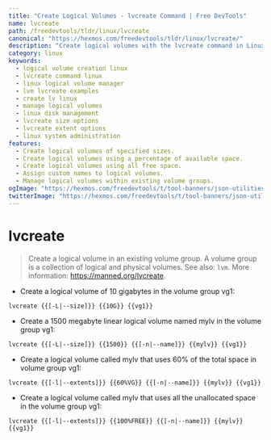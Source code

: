```yaml
---
title: "Create Logical Volumes - lvcreate Command | Free DevTools"
name: lvcreate
path: /freedevtools/tldr/linux/lvcreate
canonical: "https://hexmos.com/freedevtools/tldr/linux/lvcreate/"
description: "Create logical volumes with the lvcreate command in Linux. Manage disk space and partitions efficiently. Free online tool, no registration required."
category: linux
keywords:
  - logical volume creation linux
  - lvcreate command linux
  - linux logical volume manager
  - lvm lvcreate examples
  - create lv linux
  - manage logical volumes
  - linux disk management
  - lvcreate size options
  - lvcreate extent options
  - linux system administration
features:
  - Create logical volumes of specified sizes.
  - Create logical volumes using a percentage of available space.
  - Create logical volumes using all free space.
  - Assign custom names to logical volumes.
  - Manage logical volumes within existing volume groups.
ogImage: "https://hexmos.com/freedevtools/t/tool-banners/json-utilities-banner.png"
twitterImage: "https://hexmos.com/freedevtools/t/tool-banners/json-utilities-banner.png"
---
```


# lvcreate

> Create a logical volume in an existing volume group. A volume group is a collection of logical and physical volumes.
> See also: `lvm`.
> More information: <https://manned.org/lvcreate>.

- Create a logical volume of 10 gigabytes in the volume group vg1:

`lvcreate {{[-L|--size]}} {{10G}} {{vg1}}`

- Create a 1500 megabyte linear logical volume named mylv in the volume group vg1:

`lvcreate {{[-L|--size]}} {{1500}} {{[-n|--name]}} {{mylv}} {{vg1}}`

- Create a logical volume called mylv that uses 60% of the total space in volume group vg1:

`lvcreate {{[-l|--extents]}} {{60%VG}} {{[-n|--name]}} {{mylv}} {{vg1}}`

- Create a logical volume called mylv that uses all the unallocated space in the volume group vg1:

`lvcreate {{[-l|--extents]}} {{100%FREE}} {{[-n|--name]}} {{mylv}} {{vg1}}`
